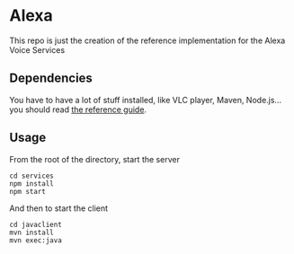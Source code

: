 # Alexa
This repo is just the creation of the reference implementation for the Alexa Voice Services 

## Dependencies
You have to have a lot of stuff installed, like VLC player, Maven, Node.js... you should read [the reference guide](https://developer.amazon.com/public/solutions/alexa/alexa-voice-service/docs/reference-implementation-guide).

## Usage
From the root of the directory,
start the server
```
cd services
npm install
npm start
```
And then to start the client
```
cd javaclient
mvn install
mvn exec:java
```


